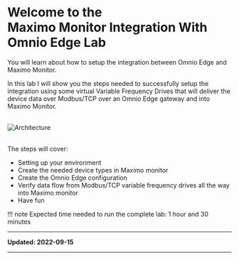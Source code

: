 # Welcome to the </br>Maximo Monitor Integration With Omnio Edge Lab
You will learn about how to setup the integration between Omnio Edge and Maximo Monitor.

In this lab I will show you the steps needed to successfully setup the integration using some virtual Variable Frequency Drives that will deliver the device data over Modbus/TCP over an Omnio Edge gateway and into Maximo Monitor.</br></br>

![Architecture](/img/omnio_8.8/index_01.png)</br></br>





The steps will cover:

* Setting up your environment
* Create the needed device types in Maximo monitor
* Create the Omnio Edge configuration
* Verify data flow from Modbus/TCP variable frequency drives all the way into Maximo monitor
* Have fun

!!! note
    Expected time needed to run the complete lab: 1 hour and 30 minutes

---

**Updated: 2022-09-15**

---